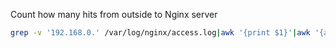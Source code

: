 Count how many hits from outside to Nginx server
```bash
grep -v '192.168.0.' /var/log/nginx/access.log|awk '{print $1}'|awk '{a[$0]++}END{for(i in a){print a[i],i}}'|sort -rn
```
